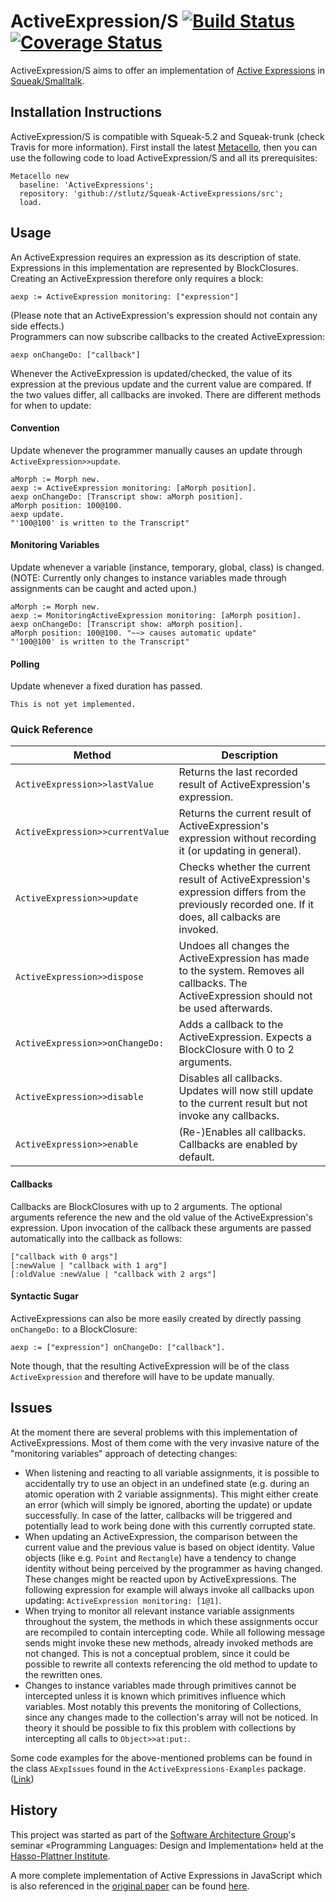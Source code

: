 # ActiveExpression/S [![Build Status][travis_b]][travis_url] [![Coverage Status][coveralls_b]][coveralls_url]

ActiveExpression/S aims to offer an implementation of [Active Expressions] in [Squeak/Smalltalk][Squeak].

## Installation Instructions

ActiveExpression/S is compatible with Squeak-5.2 and Squeak-trunk (check Travis for more information). First install the latest [Metacello], then you can use the following code to load ActiveExpression/S and all its prerequisites:

```
Metacello new
  baseline: 'ActiveExpressions';
  repository: 'github://stlutz/Squeak-ActiveExpressions/src';
  load.
```

## Usage

An ActiveExpression requires an expression as its description of state. Expressions in this implementation are represented by BlockClosures. Creating an ActiveExpression therefore only requires a block:
```smalltalk
aexp := ActiveExpression monitoring: ["expression"]
```
(Please note that an ActiveExpression's expression should not contain any side effects.) <br>
Programmers can now subscribe callbacks to the created ActiveExpression:
```smalltalk
aexp onChangeDo: ["callback"]
```
Whenever the ActiveExpression is updated/checked, the value of its expression at the previous update and the current value are compared. If the two values differ, all callbacks are invoked. There are different methods for when to update:

#### Convention
Update whenever the programmer manually causes an update through `ActiveExpression>>update`.
```smalltalk
aMorph := Morph new.
aexp := ActiveExpression monitoring: [aMorph position].
aexp onChangeDo: [Transcript show: aMorph position].
aMorph position: 100@100.
aexp update.
"'100@100' is written to the Transcript"
```

#### Monitoring Variables
Update whenever a variable (instance, temporary, global, class) is changed. <br>
(NOTE: Currently only changes to instance variables made through assignments can be caught and acted upon.)
```smalltalk
aMorph := Morph new.
aexp := MonitoringActiveExpression monitoring: [aMorph position].
aexp onChangeDo: [Transcript show: aMorph position].
aMorph position: 100@100. "~~> causes automatic update"
"'100@100' is written to the Transcript"
```

#### Polling
Update whenever a fixed duration has passed.
```smalltalk
This is not yet implemented.
```

### Quick Reference

| Method | Description |
| --- | --- |
| `ActiveExpression>>lastValue` | Returns the last recorded result of ActiveExpression's expression. |
| `ActiveExpression>>currentValue` | Returns the current result of ActiveExpression's expression without recording it (or updating in general). |
| `ActiveExpression>>update` | Checks whether the current result of ActiveExpression's expression differs from the previously recorded one. If it does, all calbacks are invoked. |
| `ActiveExpression>>dispose` | Undoes all changes the ActiveExpression has made to the system. Removes all callbacks. The ActiveExpression should not be used afterwards. |
| `ActiveExpression>>onChangeDo:` | Adds a callback to the ActiveExpression. Expects a BlockClosure with 0 to 2 arguments.  |
| `ActiveExpression>>disable` | Disables all callbacks. Updates will now still update to the current result but not invoke any callbacks. |
| `ActiveExpression>>enable` | (Re-)Enables all callbacks. Callbacks are enabled by default. |

#### Callbacks
Callbacks are BlockClosures with up to 2 arguments. The optional arguments reference the new and the old value of the ActiveExpression's expression. Upon invocation of the callback these arguments are passed automatically into the callback as follows:
```smalltalk
["callback with 0 args"]
[:newValue | "callback with 1 arg"]
[:oldValue :newValue | "callback with 2 args"]
```

#### Syntactic Sugar
ActiveExpressions can also be more easily created by directly passing `onChangeDo:` to a BlockClosure:
```smalltalk
aexp := ["expression"] onChangeDo: ["callback"].
```
Note though, that the resulting ActiveExpression will be of the class `ActiveExpression` and therefore will have to be update manually.

## Issues
At the moment there are several problems with this implementation of ActiveExpressions. Most of them come with the very invasive nature of the "monitoring variables" approach of detecting changes:
- When listening and reacting to all variable assignments, it is possible to accidentally try to use an object in an undefined state (e.g. during an atomic operation with 2 variable assignments). This might either create an error (which will simply be ignored, aborting the update) or update successfully. In case of the latter, callbacks will be triggered and potentially lead to work being done with this currently corrupted state.
- When updating an ActiveExpression, the comparison between the current value and the previous value is based on object identity. Value objects (like e.g. `Point` and `Rectangle`) have a tendency to change identity without being perceived by the programmer as having changed. These changes might be reacted upon by ActiveExpressions. The following expression for example will always invoke all callbacks upon updating: `ActiveExpression monitoring: [1@1]`.
- When trying to monitor all relevant instance variable assignments throughout the system, the methods in which these assignments occur are recompiled to contain intercepting code. While all following message sends might invoke these new methods, already invoked methods are not changed. This is not a conceptual problem, since it could be possible to rewrite all contexts referencing the old method to update to the rewritten ones.
- Changes to instance variables made through primitives cannot be intercepted unless it is known which primitives influence which variables. Most notably this prevents the monitoring of Collections, since any changes made to the collection's array will not be noticed. In theory it should be possible to fix this problem with collections by intercepting all calls to `Object>>at:put:`.

Some code examples for the above-mentioned problems can be found in the class `AExpIssues` found in the `ActiveExpressions-Examples` package. ([Link][Issues])

## History

This project was started as part of the [Software Architecture Group]'s seminar «Programming Languages: Design and Implementation» held at the [Hasso-Plattner Institute][HPI].

A more complete implementation of Active Expressions in JavaScript which is also referenced in the [original paper][Active Expressions] can be found [here][JavaScript Implementation].


<!-- References -->
[travis_b]: https://travis-ci.org/stlutz/Squeak-ActiveExpressions.svg?branch=master
[travis_url]: https://travis-ci.org/stlutz/Squeak-ActiveExpressions
[coveralls_b]: https://coveralls.io/repos/github/stlutz/Squeak-ActiveExpressions/badge.svg?branch=master
[coveralls_url]: https://coveralls.io/github/stlutz/Squeak-ActiveExpressions?branch=master

[Active Expressions]: http://programming-journal.org/2017/1/12/
[JavaScript Implementation]: https://github.com/active-expressions/active-expressions

[Squeak]: https://squeak.org
[Metacello]: https://github.com/Metacello/metacello

[Issues]: https://github.com/stlutz/Squeak-ActiveExpressions/tree/master/src/ActiveExpressions-Examples.package/AExpIssues.class

[Software Architecture Group]: https://www.hpi.uni-potsdam.de/swa
[HPI]: https://hpi.de
